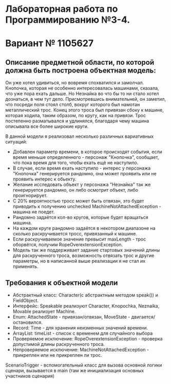 # **Лабораторная работа по Программированию №3-4.**
# **Вариант № 1105627**


## Описание предметной области, по которой должна быть построена объектная модель:
Он уже хотел удивиться, но вовремя спохватился и замолчал. Кнопочка, которая не особенно интересовалась машинами, сказала, что уже
пора ехать дальше. Но Незнайка во что бы то ни стало хотел дознаться, в чем тут дело. Присмотревшись внимательней, он заметил,
что посреди поля стоял столб, вокруг которого был намотан металлический трос. Конец этого троса был привязан сбоку к машине, которая
ходила, таким образом, по кругу, как на привязи. Трос постепенно разматывался и удлинялся, благодаря чему машина описывала все более широкие круги.

В данной модели я реализовал несколько различных вариативных ситуаций:
- Добавлен параметр времени, в которое происходят события, если время меньше определенного - персонаж "Кнопочка", сообщает, что пока время для того, чтобы ехать ещё не наступило. 
- В случае, если время ехать наступило - интерес у персонажа "Кнопочка" генерируется рандомно, она может проявить или не проявить интерес к обьекту.
- Желание исследовать объект у персонажа "Незнайка" так же генерируется рандомно, он либо осмотрит объект, либо проигнорирует.
- C 20% вероятностью тросс может быть отвязан, это будет приводить к получению unchecked MachineNotAttachedException - машина не поедет.
- Рандомно задаётся кол-во кругов, которые будет вращаться машина.
- На каждом круге рандомно задаётся в некотором диапазоне на сколько раскручивается тросс, привязанный к машине.
- Если раскручиваемое значение превысит maxLength - трос оборвётся, получим RopeOverextensionException.
- Модель так же поддерживает задание стартовых значений длины для раскрученного троса, возможность отвязать трос и другие параметры, но в написанной выше реализации я не стал их применять.

## Требования к объектной модели
- Абстрактный класс: Character(c абстрактным методом speak()) и FieldObject.
- Интерфейс: Speakable реализуют Character, Knopochka, Neznaika, Movable реализует Machine.
- Enum: AttachedState  - привязан/отвязан, MoveState - двигается/остановился.
- Record: Time - для хранения неизменных значений времени.
- ArrayList: timeList - список с временем для случайного выбора
- Проверяемое исключение: RopeOverextensionException - проверка допустимой длины раскрученного троса.
- Непроверяемое исключение: MachineNotAttachedException - прикреплен или не прикреплен ли трос.

ScenarioTrigger - вспомогательный класс для вызова основной логики сценари, вызывается в main (там же инициализация основных участников сценария)


